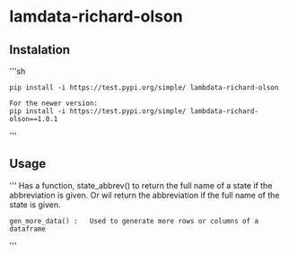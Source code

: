 # lamdata-richard-olson

## Instalation
'''sh

    pip install -i https://test.pypi.org/simple/ lambdata-richard-olson
    
    For the newer version:
    pip install -i https://test.pypi.org/simple/ lambdata-richard-olson==1.0.1
   

'''

## Usage
'''
    Has a function, state_abbrev() to return the full name of a state if 
    the abbreviation is given. Or wil return the abbreviation if the full 
    name of the state is given.

    gen_more_data() :   Used to generate more rows or columns of a dataframe

'''
